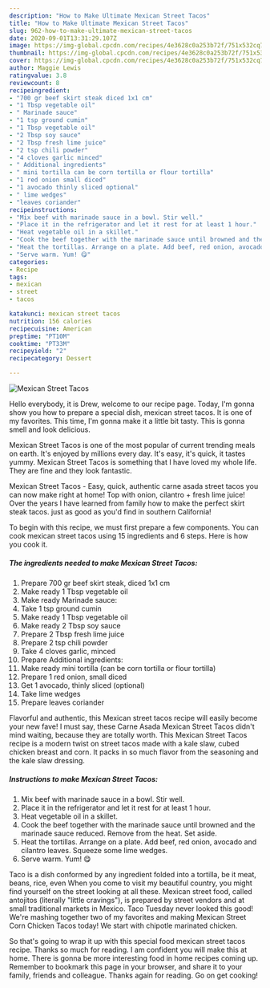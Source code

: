 ```yaml
---
description: "How to Make Ultimate Mexican Street Tacos"
title: "How to Make Ultimate Mexican Street Tacos"
slug: 962-how-to-make-ultimate-mexican-street-tacos
date: 2020-09-01T13:31:29.107Z
image: https://img-global.cpcdn.com/recipes/4e3628c0a253b72f/751x532cq70/mexican-street-tacos-recipe-main-photo.jpg
thumbnail: https://img-global.cpcdn.com/recipes/4e3628c0a253b72f/751x532cq70/mexican-street-tacos-recipe-main-photo.jpg
cover: https://img-global.cpcdn.com/recipes/4e3628c0a253b72f/751x532cq70/mexican-street-tacos-recipe-main-photo.jpg
author: Maggie Lewis
ratingvalue: 3.8
reviewcount: 8
recipeingredient:
- "700 gr beef skirt steak diced 1x1 cm"
- "1 Tbsp vegetable oil"
- " Marinade sauce"
- "1 tsp ground cumin"
- "1 Tbsp vegetable oil"
- "2 Tbsp soy sauce"
- "2 Tbsp fresh lime juice"
- "2 tsp chili powder"
- "4 cloves garlic minced"
- " Additional ingredients"
- " mini tortilla can be corn tortilla or flour tortilla"
- "1 red onion small diced"
- "1 avocado thinly sliced optional"
- " lime wedges"
- "leaves coriander"
recipeinstructions:
- "Mix beef with marinade sauce in a bowl. Stir well."
- "Place it in the refrigerator and let it rest for at least 1 hour."
- "Heat vegetable oil in a skillet."
- "Cook the beef together with the marinade sauce until browned and the marinade sauce reduced. Remove from the heat. Set aside."
- "Heat the tortillas. Arrange on a plate. Add beef, red onion, avocado and cilantro leaves. Squeeze some lime wedges."
- "Serve warm. Yum! 😋"
categories:
- Recipe
tags:
- mexican
- street
- tacos

katakunci: mexican street tacos 
nutrition: 156 calories
recipecuisine: American
preptime: "PT10M"
cooktime: "PT33M"
recipeyield: "2"
recipecategory: Dessert

---
```



![Mexican Street Tacos](https://img-global.cpcdn.com/recipes/4e3628c0a253b72f/751x532cq70/mexican-street-tacos-recipe-main-photo.jpg)

Hello everybody, it is Drew, welcome to our recipe page. Today, I'm gonna show you how to prepare a special dish, mexican street tacos. It is one of my favorites. This time, I'm gonna make it a little bit tasty. This is gonna smell and look delicious.

Mexican Street Tacos is one of the most popular of current trending meals on earth. It's enjoyed by millions every day. It's easy, it's quick, it tastes yummy. Mexican Street Tacos is something that I have loved my whole life. They are fine and they look fantastic.

Mexican Street Tacos - Easy, quick, authentic carne asada street tacos you can now make right at home! Top with onion, cilantro + fresh lime juice! Over the years I have learned from family how to make the perfect skirt steak tacos. just as good as you&#39;d find in southern California!


To begin with this recipe, we must first prepare a few components. You can cook mexican street tacos using 15 ingredients and 6 steps. Here is how you cook it.

<!--inarticleads1-->

##### The ingredients needed to make Mexican Street Tacos:

1. Prepare 700 gr beef skirt steak, diced 1x1 cm
1. Make ready 1 Tbsp vegetable oil
1. Make ready  Marinade sauce:
1. Take 1 tsp ground cumin
1. Make ready 1 Tbsp vegetable oil
1. Make ready 2 Tbsp soy sauce
1. Prepare 2 Tbsp fresh lime juice
1. Prepare 2 tsp chili powder
1. Take 4 cloves garlic, minced
1. Prepare  Additional ingredients:
1. Make ready  mini tortilla (can be corn tortilla or flour tortilla)
1. Prepare 1 red onion, small diced
1. Get 1 avocado, thinly sliced ​​(optional)
1. Take  lime wedges
1. Prepare leaves coriander


Flavorful and authentic, this Mexican street tacos recipe will easily become your new fave! I must say, these Carne Asada Mexican Street Tacos didn&#39;t mind waiting, because they are totally worth. This Mexican Street Tacos recipe is a modern twist on street tacos made with a kale slaw, cubed chicken breast and corn. It packs in so much flavor from the seasoning and the kale slaw dressing. 

<!--inarticleads2-->

##### Instructions to make Mexican Street Tacos:

1. Mix beef with marinade sauce in a bowl. Stir well.
1. Place it in the refrigerator and let it rest for at least 1 hour.
1. Heat vegetable oil in a skillet.
1. Cook the beef together with the marinade sauce until browned and the marinade sauce reduced. Remove from the heat. Set aside.
1. Heat the tortillas. Arrange on a plate. Add beef, red onion, avocado and cilantro leaves. Squeeze some lime wedges.
1. Serve warm. Yum! 😋


Taco is a dish conformed by any ingredient folded into a tortilla, be it meat, beans, rice, even When you come to visit my beautiful country, you might find yourself on the street looking at all these. Mexican street food, called antojitos (literally &#34;little cravings&#34;), is prepared by street vendors and at small traditional markets in Mexico. Taco Tuesday never looked this good! We&#39;re mashing together two of my favorites and making Mexican Street Corn Chicken Tacos today! We start with chipotle marinated chicken. 

So that's going to wrap it up with this special food mexican street tacos recipe. Thanks so much for reading. I am confident you will make this at home. There is gonna be more interesting food in home recipes coming up. Remember to bookmark this page in your browser, and share it to your family, friends and colleague. Thanks again for reading. Go on get cooking!
